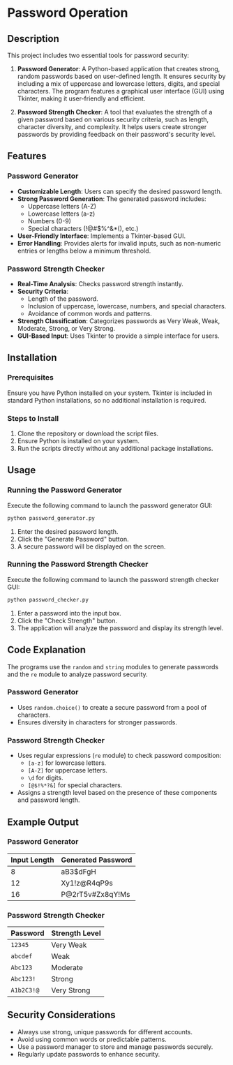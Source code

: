 # Password Operation

## Description
This project includes two essential tools for password security:

1. **Password Generator**: A Python-based application that creates strong, random passwords based on user-defined length. It ensures security by including a mix of uppercase and lowercase letters, digits, and special characters. The program features a graphical user interface (GUI) using Tkinter, making it user-friendly and efficient.

2. **Password Strength Checker**: A tool that evaluates the strength of a given password based on various security criteria, such as length, character diversity, and complexity. It helps users create stronger passwords by providing feedback on their password's security level.

## Features
### Password Generator
- **Customizable Length**: Users can specify the desired password length.
- **Strong Password Generation**: The generated password includes:
  - Uppercase letters (A-Z)
  - Lowercase letters (a-z)
  - Numbers (0-9)
  - Special characters (!@#$%^&*(), etc.)
- **User-Friendly Interface**: Implements a Tkinter-based GUI.
- **Error Handling**: Provides alerts for invalid inputs, such as non-numeric entries or lengths below a minimum threshold.

### Password Strength Checker
- **Real-Time Analysis**: Checks password strength instantly.
- **Security Criteria**:
  - Length of the password.
  - Inclusion of uppercase, lowercase, numbers, and special characters.
  - Avoidance of common words and patterns.
- **Strength Classification**: Categorizes passwords as Very Weak, Weak, Moderate, Strong, or Very Strong.
- **GUI-Based Input**: Uses Tkinter to provide a simple interface for users.

## Installation
### Prerequisites
Ensure you have Python installed on your system. Tkinter is included in standard Python installations, so no additional installation is required.

### Steps to Install
1. Clone the repository or download the script files.
2. Ensure Python is installed on your system.
3. Run the scripts directly without any additional package installations.

## Usage
### Running the Password Generator
Execute the following command to launch the password generator GUI:
```sh
python password_generator.py
```
1. Enter the desired password length.
2. Click the "Generate Password" button.
3. A secure password will be displayed on the screen.

### Running the Password Strength Checker
Execute the following command to launch the password strength checker GUI:
```sh
python password_checker.py
```
1. Enter a password into the input box.
2. Click the "Check Strength" button.
3. The application will analyze the password and display its strength level.

## Code Explanation
The programs use the `random` and `string` modules to generate passwords and the `re` module to analyze password security.

### Password Generator
- Uses `random.choice()` to create a secure password from a pool of characters.
- Ensures diversity in characters for stronger passwords.

### Password Strength Checker
- Uses regular expressions (`re` module) to check password composition:
  - `[a-z]` for lowercase letters.
  - `[A-Z]` for uppercase letters.
  - `\d` for digits.
  - `[@$!%*?&]` for special characters.
- Assigns a strength level based on the presence of these components and password length.

## Example Output
### Password Generator
| Input Length | Generated Password |
|-------------|-------------------|
| 8           | aB3$dFgH          |
| 12          | Xy1!z@R4qP9s      |
| 16          | P@2rT5v#Zx8qY!Ms  |

### Password Strength Checker
| Password | Strength Level |
|----------|---------------|
| `12345`  | Very Weak     |
| `abcdef` | Weak         |
| `Abc123` | Moderate     |
| `Abc123!`| Strong       |
| `A1b2C3!@` | Very Strong |

## Security Considerations
- Always use strong, unique passwords for different accounts.
- Avoid using common words or predictable patterns.
- Use a password manager to store and manage passwords securely.
- Regularly update passwords to enhance security.
